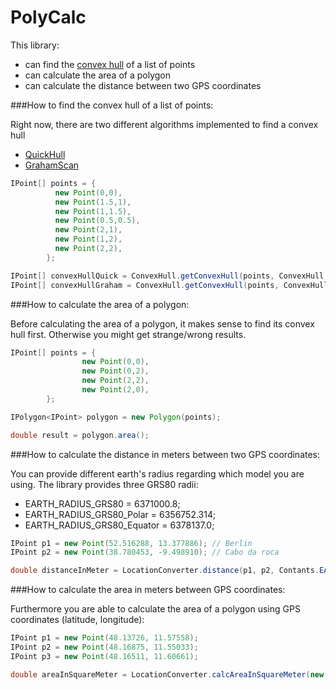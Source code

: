 # PolyCalc
This library:
- can find the [convex hull](https://en.wikipedia.org/wiki/Convex_hull) of a list of points
- can calculate the area of a polygon
- can calculate the distance between two GPS coordinates


###How to find the convex hull of a list of points:

Right now, there are two different algorithms implemented to find a convex hull
- [QuickHull](https://en.wikipedia.org/wiki/Quickhull)
- [GrahamScan](https://en.wikipedia.org/wiki/Graham_scan)

```java
IPoint[] points = {
          new Point(0,0),
          new Point(1.5,1),
          new Point(1,1.5),
          new Point(0.5,0.5),
          new Point(2,1),
          new Point(1,2),
          new Point(2,2),
        };

IPoint[] convexHullQuick = ConvexHull.getConvexHull(points, ConvexHull.Algorithm.QUICK_HULL);
IPoint[] convexHullGraham = ConvexHull.getConvexHull(points, ConvexHull.Algorithm.GRAHAM_SCAN);
```

###How to calculate the area of a polygon:

Before calculating the area of a polygon, it makes sense to find its convex hull first. 
Otherwise you might get strange/wrong results. 
```java
IPoint[] points = {
                new Point(0,0),
                new Point(0,2),
                new Point(2,2),
                new Point(2,0),
        };

IPolygon<IPoint> polygon = new Polygon(points);

double result = polygon.area();
```

###How to calculate the distance in meters between two GPS coordinates:

You can provide different earth's radius regarding which model you are using.
The library provides three GRS80 radii:
- EARTH_RADIUS_GRS80 = 6371000.8;
- EARTH_RADIUS_GRS80_Polar = 6356752.314;
- EARTH_RADIUS_GRS80_Equator = 6378137.0;

```java
IPoint p1 = new Point(52.516288, 13.377886); // Berlin
IPoint p2 = new Point(38.780453, -9.498910); // Cabo da roca

double distanceInMeter = LocationConverter.distance(p1, p2, Contants.EARTH_RADIUS_GRS80);
```

###How to calculate the area in meters between GPS coordinates:

Furthermore you are able to calculate the area of a polygon using GPS coordinates (latitude, longitude):

```java
IPoint p1 = new Point(48.13726, 11.57558);
IPoint p2 = new Point(48.16875, 11.55033);
IPoint p3 = new Point(48.16511, 11.60661);

double areaInSquareMeter = LocationConverter.calcAreaInSquareMeter(new IPoint[] {p1, p2, p3}, Contants.EARTH_RADIUS_GRS80);
```